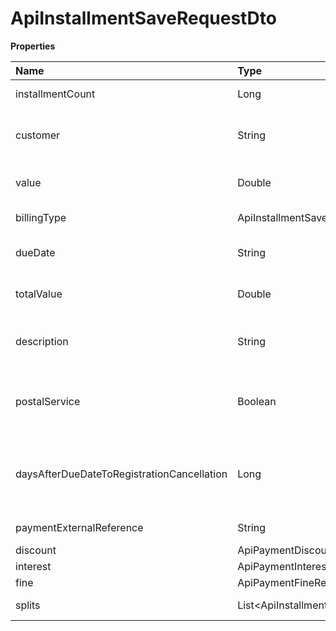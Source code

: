 # ApiInstallmentSaveRequestDto

**Properties**

| Name                                       | Type                                  | Required | Description                                                        |
| :----------------------------------------- | :------------------------------------ | :------- | :----------------------------------------------------------------- |
| installmentCount                           | Long                                  | ✅       | Number of installments                                             |
| customer                                   | String                                | ✅       | Unique customer identifier in Asaas                                |
| value                                      | Double                                | ✅       | Value of each installment                                          |
| billingType                                | ApiInstallmentSaveRequestBillingType  | ✅       | Payment billing type                                               |
| dueDate                                    | String                                | ✅       | Due date of the first installment                                  |
| totalValue                                 | Double                                | ❌       | Total installment amount                                           |
| description                                | String                                | ❌       | Installment description (max. 500 characters)                      |
| postalService                              | Boolean                               | ❌       | Define whether the payment will be sent via post                   |
| daysAfterDueDateToRegistrationCancellation | Long                                  | ❌       | Days after registration cancellation deadline (only for bank slip) |
| paymentExternalReference                   | String                                | ❌       | Free search field                                                  |
| discount                                   | ApiPaymentDiscountDto                 | ❌       |                                                                    |
| interest                                   | ApiPaymentInterestRequestDto          | ❌       |                                                                    |
| fine                                       | ApiPaymentFineRequestDto              | ❌       |                                                                    |
| splits                                     | List\<ApiInstallmentSplitRequestDto\> | ❌       | Split Settings                                                     |

<!-- This file was generated by liblab | https://liblab.com/ -->
